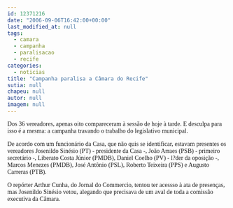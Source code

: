 ```yaml
---
id: 12371216
date: "2006-09-06T16:42:00+00:00"
last_modified_at: null
tags:
  - camara
  - campanha
  - paralisacao
  - recife
categories:
  - noticias
title: "Campanha paralisa a Câmara do Recife"
sutia: null
chapeu: null
autor: null
imagem: null
---
```

<p><P><FONT face=\"Times New Roman\"><FONT face=Verdana>Dos 36 vereadores, apenas oito compareceram à sessão de hoje à tarde. E desculpa para isso é a mesma: a campanha travando o trabalho do legislativo municipal. </FONT></P></p>
<p><P><FONT face=Verdana>De acordo com um funcionário da Casa, que não quis se identificar, estavam presentes os vereadores Josenildo Sinésio (PT) - presidente da Casa -, João Arraes (PSB) - primeiro secretário -, Liberato Costa Júnior (PMDB), Daniel Coelho (PV) - l?der da oposição -, Marcos Menezes (PMDB), José Antônio (PSL), Roberto Teixeira (PPS) e Augusto Carreras (PTB).</FONT></P></p>
<p><P><FONT face=Verdana>O repórter Arthur Cunha, do Jornal do Commercio, tentou ter acessso à ata de presenças, mas Josenildo Sinésio vetou, alegando que precisava de um aval de toda a comissão executiva da Câmara.</FONT></P></FONT> </p>
